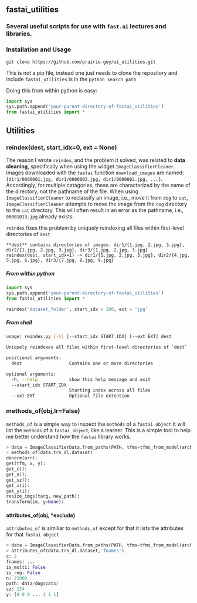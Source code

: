 ## fastai_utilities

### Several useful scripts for use with `fast.ai` lectures and libraries.

### Installation and Usage
`git clone https://github.com/prairie-guy/ai_utilities.git`

This is not a pip file, instead one just needs to clone the repository and include `fastai_utilities` is in the `python search path`.

Doing this from within python is easy:

```python
import sys
sys.path.append('your-parent-directory-of-fastai_utilities')
from fastai_utilities import *
```    

## Utilities

### reindex(dest, start_idx=0, ext = None)
The reason I wrote `reindex`, and the problem it solved, was related to **data cleaning**, specifically when using the widget `ImageClassifierCleaner`. Images downloaded with the `fastai` function `download_images` are named: `{dir1/0000001.jpg, dir1/0000002.jpg, dir1/0000002.jpg, ...}`. Accordingly, for multiple catagories, these are characterized by the name of the directory, not the pathname of the file. When using `ImageClassifierCleaner` to reclassify an image, i.e., move it from `dog` to `cat`, `ImageClassifierCleaner` attempts to move the image from the `dog` directory to the `cat` directory. This will often result in an error as the pathname, i.e., `00001013.jpg` already exists. 

`reindex` fixes this problem by uniquely reindexing all files within first-level directories of `dest`

```
**dest** contains directories of images: dir1/{1.jpg, 2.jpg, 3.jpg}, dir2/{1.jpg, 2.jpg, 3.jpg}, dir3/{1.jpg, 2.jpg, 3.jpg}
reindex(dest, start_idx=1) -> dir1/{1.jpg, 2.jpg, 3.jpg}, dir2/{4.jpg, 5.jpg, 6.jpg}, dir3/{7.jpg, 8.jpg, 9.jpg}
```

##### From within python
```python
import sys
sys.path.append('your-parent-directory-of-fastai_utilities')
from fastai_utilities import *

reindex('dataset_folder', start_idx = 100, ext = 'jpg'
```

##### From shell
``` bash
usage: reindex.py [-h] [--start_idx START_IDX] [--ext EXT] dest

Uniquely reindexes all files within first-level directories of `dest`

positional arguments:
  dest                  Contains one or more directories

optional arguments:
  -h, --help            show this help message and exit
  --start_idx START_IDX
                        Starting index across all files
  --ext EXT             Optional file extention

```

### methods_of(obj,lr=False)
`methods_of` is a simple way to inspect the `methods` of a `fastai object` It will list the `methods` of a `fastai object`, like a learner. This is a simple tool to help me better understand how the `fastai` library works.

``` python
> data = ImageClassifierData.from_paths(PATH, tfms=tfms_from_model(arch, sz))
> methods_of(data.trn_dl.dataset)
denorm(arr):
get(tfm, x, y):
get_c():
get_n():
get_sz():
get_x(i):
get_y(i):
resize_imgs(targ, new_path):
transform(im, y=None):
```

#### attributes_of(obj, *exclude)
`attributes_of` is similiar to `methods_of` except for that it lists the attributes for that `fastai object`

``` python
> data = ImageClassifierData.from_paths(PATH, tfms=tfms_from_model(arch, sz))
> attributes_of(data.trn_dl.dataset,'fnames')
c: 2
fnames: ...
is_multi: False
is_reg: False
n: 23000
path: data/dogscats/
sz: 224
y: [0 0 0 ... 1 1 1]
```
                                                                                                                                                                                           
